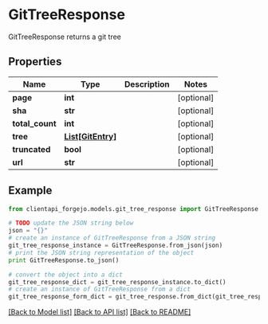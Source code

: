 # GitTreeResponse

GitTreeResponse returns a git tree

## Properties
Name | Type | Description | Notes
------------ | ------------- | ------------- | -------------
**page** | **int** |  | [optional] 
**sha** | **str** |  | [optional] 
**total_count** | **int** |  | [optional] 
**tree** | [**List[GitEntry]**](GitEntry.md) |  | [optional] 
**truncated** | **bool** |  | [optional] 
**url** | **str** |  | [optional] 

## Example

```python
from clientapi_forgejo.models.git_tree_response import GitTreeResponse

# TODO update the JSON string below
json = "{}"
# create an instance of GitTreeResponse from a JSON string
git_tree_response_instance = GitTreeResponse.from_json(json)
# print the JSON string representation of the object
print GitTreeResponse.to_json()

# convert the object into a dict
git_tree_response_dict = git_tree_response_instance.to_dict()
# create an instance of GitTreeResponse from a dict
git_tree_response_form_dict = git_tree_response.from_dict(git_tree_response_dict)
```
[[Back to Model list]](../README.md#documentation-for-models) [[Back to API list]](../README.md#documentation-for-api-endpoints) [[Back to README]](../README.md)


